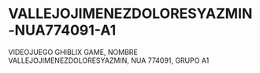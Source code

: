# VALLEJOJIMENEZDOLORESYAZMIN-NUA774091-A1
VIDEOJUEGO GHIBLIX GAME, NOMBRE VALLEJOJIMENEZDOLORESYAZMIN, NUA 774091, GRUPO A1
